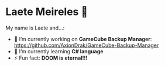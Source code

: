 # Laete Meireles 👋


My name is Laete and...:

- 🔭 I’m currently working on **GameCube Backup Manager**: https://github.com/AxionDrak/GameCube-Backup-Manager
- 🌱 I’m currently learning **C# language**
- ⚡ Fun fact: **DOOM is eternal!!!**
